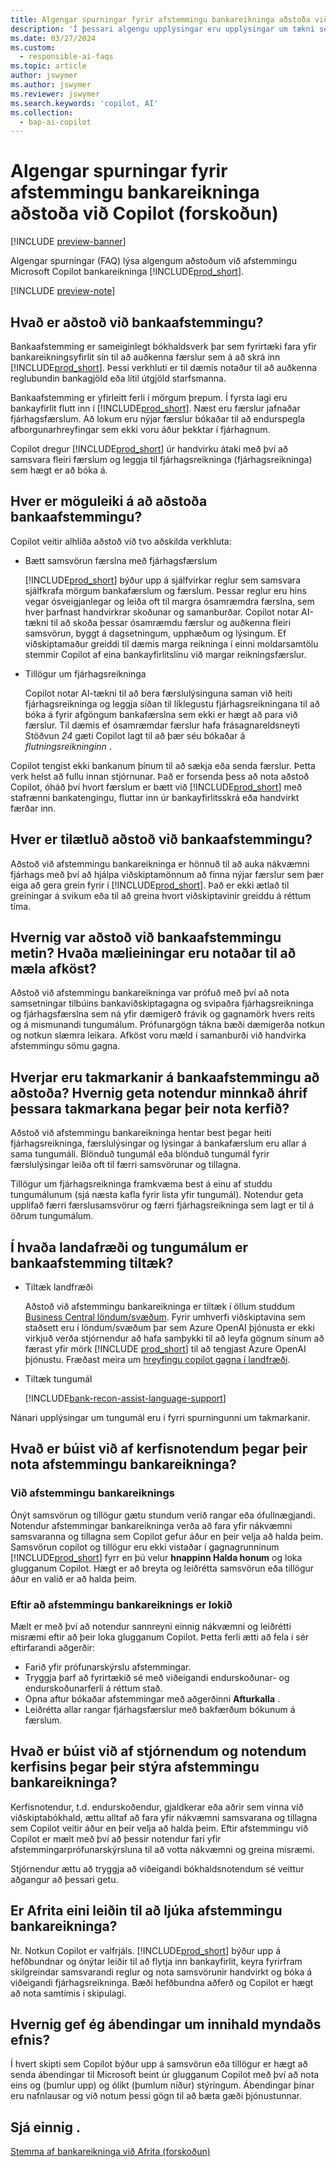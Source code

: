 ```yaml
---
title: Algengar spurningar fyrir afstemmingu bankareikninga aðstoða við Copilot (forskoðun)
description: 'Í þessari algengu upplýsingar eru upplýsingar um tækni sem er notuð til að stemma af bankareikninga og yfirlit í Business Central. Í honum eru lykilatriði og upplýsingar um notkun ÓM, hvernig það var prófað og metið og allar sérstakar takmarkanir.'
ms.date: 03/27/2024
ms.custom:
  - responsible-ai-faqs
ms.topic: article
author: jswymer
ms.author: jswymer
ms.reviewer: jswymer
ms.search.keywords: 'copilot, AI'
ms.collection:
  - bap-ai-copilot
---
```


# <a name="faq-for-bank-account-reconciliation-assist-with-copilot-preview"></a>Algengar spurningar fyrir afstemmingu bankareikninga aðstoða við Copilot (forskoðun)

[!INCLUDE [preview-banner](~/../shared-content/shared/preview-includes/preview-banner.md)]

Algengar spurningar (FAQ) lýsa algengum aðstoðum við afstemmingu Microsoft Copilot bankareikninga [!INCLUDE[prod_short](includes/prod_short.md)].

[!INCLUDE [preview-note](~/../shared-content/shared/preview-includes/production-ready-preview-dynamics365.md)]

## <a name="what-is-bank-reconciliation-assist"></a>Hvað er aðstoð við bankaafstemmingu?

Bankaafstemming er sameiginlegt bókhaldsverk þar sem fyrirtæki fara yfir bankareikningsyfirlit sín til að auðkenna færslur sem á að skrá inn [!INCLUDE[prod_short](includes/prod_short.md)]. Þessi verkhluti er til dæmis notaður til að auðkenna reglubundin bankagjöld eða lítil útgjöld starfsmanna.

Bankaafstemming er yfirleitt ferli í mörgum þrepum. Í fyrsta lagi eru bankayfirlit flutt inn í [!INCLUDE[prod_short](includes/prod_short.md)]. Næst eru færslur jafnaðar fjárhagsfærslum. Að lokum eru nýjar færslur bókaðar til að endurspegla afborgunarhreyfingar sem ekki voru áður þekktar í fjárhagnum.

Copilot dregur [!INCLUDE[prod_short](includes/prod_short.md)] úr handvirku átaki með því að samsvara fleiri færslum og leggja til fjárhagsreikninga (fjárhagsreikninga) sem hægt er að bóka á.

## <a name="what-are-the-capabilities-of-bank-reconciliation-assist"></a>Hver er möguleiki á að aðstoða bankaafstemmingu?

Copilot veitir alhliða aðstoð við tvo aðskilda verkhluta:

- Bætt samsvörun færslna með fjárhagsfærslum

    [!INCLUDE[prod_short](includes/prod_short.md)] býður upp á sjálfvirkar reglur sem samsvara sjálfkrafa mörgum bankafærslum og færslum. Þessar reglur eru hins vegar ósveigjanlegar og leiða oft til margra ósamræmdra færslna, sem hver þarfnast handvirkrar skoðunar og samanburðar. Copilot notar AI-tækni til að skoða þessar ósamræmdu færslur og auðkenna fleiri samsvörun, byggt á dagsetningum, upphæðum og lýsingum. Ef viðskiptamaður greiddi til dæmis marga reikninga í einni moldarsamtölu stemmir Copilot af eina bankayfirlitslínu við margar reikningsfærslur.

- Tillögur um fjárhagsreikninga

    Copilot notar AI-tækni til að bera færslulýsinguna saman við heiti fjárhagsreikninga og leggja síðan til líklegustu fjárhagsreikningana til að bóka á fyrir afgöngum bankafærslna sem ekki er hægt að para við færslur. Til dæmis ef ósamræmdar færslur hafa frásagnareldsneyti Stöðvun *24* gæti Copilot lagt til að þær séu bókaðar á *flutningsreikninginn* .

Copilot tengist ekki bankanum þínum til að sækja eða senda færslur. Þetta verk helst að fullu innan stjórnunar. Það er forsenda þess að nota aðstoð Copilot, óháð því hvort færslum er bætt við [!INCLUDE[prod_short](includes/prod_short.md)] með stafrænni bankatengingu, fluttar inn úr bankayfirlitsskrá eða handvirkt færðar inn.

## <a name="what-is-the-intended-use-of-bank-reconciliation-assist"></a>Hver er tilætluð aðstoð við bankaafstemmingu?

Aðstoð við afstemmingu bankareikninga er hönnuð til að auka nákvæmni fjárhags með því að hjálpa viðskiptamönnum að finna nýjar færslur sem þær eiga að gera grein fyrir í [!INCLUDE[prod_short](includes/prod_short.md)]. Það er ekki ætlað til greiningar á svikum eða til að greina hvort viðskiptavinir greiddu á réttum tíma.

## <a name="how-was-bank-reconciliation-assist-evaluated-what-metrics-are-used-to-measure-performance"></a>Hvernig var aðstoð við bankaafstemmingu metin? Hvaða mælieiningar eru notaðar til að mæla afköst?

Aðstoð við afstemmingu bankareikninga var prófuð með því að nota samsetningar tilbúins bankaviðskiptagagna og svipaðra fjárhagsreikninga og fjárhagsfærslna sem ná yfir dæmigerð frávik og gagnamörk hvers reits og á mismunandi tungumálum. Prófunargögn tákna bæði dæmigerða notkun og notkun slæmra leikara. Afköst voru mæld í samanburði við handvirka afstemmingu sömu gagna.

## <a name="what-are-the-limitations-of-bank-reconciliation-assist-how-can-users-minimize-the-impact-of-these-limitations-when-they-use-the-system"></a>Hverjar eru takmarkanir á bankaafstemmingu að aðstoða? Hvernig geta notendur minnkað áhrif þessara takmarkana þegar þeir nota kerfið?

Aðstoð við afstemmingu bankareikninga hentar best þegar heiti fjárhagsreikninga, færslulýsingar og lýsingar á bankafærslum eru allar á sama tungumáli. Blönduð tungumál eða blönduð tungumál fyrir færslulýsingar leiða oft til færri samsvörunar og tillagna.

Tillögur um fjárhagsreikninga framkvæma best á einu af studdu tungumálunum (sjá næsta kafla fyrir lista yfir tungumál). Notendur geta upplifað færri færslusamsvörur og færri fjárhagsreikninga sem lagt er til á öðrum tungumálum.

## <a name="in-which-geographies-and-languages-is-bank-reconciliation-assist-available"></a>Í hvaða landafræði og tungumálum er bankaafstemming tiltæk?

- Tiltæk landfræði

  Aðstoð við afstemmingu bankareikninga er tiltæk í öllum studdum [Business Central löndum/svæðum](/dynamics365/business-central/dev-itpro/compliance/apptest-countries-and-translations). Fyrir umhverfi viðskiptavina sem staðsett eru í löndum/svæðum þar sem Azure OpenAI þjónusta er ekki virkjuð verða stjórnendur að hafa samþykki til að leyfa gögnum sínum að færast yfir mörk [!INCLUDE [prod_short](includes/prod_short.md)] til að tengjast Azure OpenAI þjónustu. Fræðast meira um [hreyfingu copilot gagna í landfræði](ai-copilot-data-movement.md).

- Tiltæk tungumál

  [!INCLUDE[bank-recon-assist-language-support](includes/bank-recon-assist-language-support.md)]

Nánari upplýsingar um tungumál eru í fyrri spurningunni um takmarkanir.

## <a name="what-is-expected-of-system-users-when-they-operate-bank-account-reconciliation-assist"></a>Hvað er búist við af kerfisnotendum þegar þeir nota afstemmingu bankareikninga?

### <a name="during-bank-account-reconciliation"></a>Við afstemmingu bankareiknings

Ónýt samsvörun og tillögur gætu stundum verið rangar eða ófullnægjandi. Notendur afstemmingar bankareikninga verða að fara yfir nákvæmni samsvaranna og tillagna sem Copilot gefur áður en þeir velja að halda þeim. Samsvörun copilot og tillögur eru ekki vistaðar í gagnagrunninum [!INCLUDE[prod_short](includes/prod_short.md)] fyrr en þú velur **hnappinn Halda honum** og loka glugganum Copilot. Hægt er að breyta og leiðrétta samsvörun eða tillögur áður en valið er að halda þeim.

### <a name="after-bank-account-reconciliation-is-completed"></a>Eftir að afstemmingu bankareiknings er lokið

Mælt er með því að notendur sannreyni einnig nákvæmni og leiðrétti misræmi eftir að þeir loka glugganum Copilot. Þetta ferli ætti að fela í sér eftirfarandi aðgerðir:

- Farið yfir prófunarskýrslu afstemmingar.
- Tryggja þarf að fyrirtækið sé með viðeigandi endurskoðunar- og endurskoðunarferli á réttum stað.
- Opna aftur bókaðar afstemmingar með aðgerðinni **Afturkalla** .
- Leiðrétta allar rangar fjárhagsfærslur með bakfærðum bókunum á færslum.

## <a name="what-is-expected-of-administrators-and-system-users-when-they-operate-bank-account-reconciliation-assist"></a>Hvað er búist við af stjórnendum og notendum kerfisins þegar þeir stýra afstemmingu bankareikninga?

Kerfisnotendur, t.d. endurskoðendur, gjaldkerar eða aðrir sem vinna við viðskiptabókhald, ættu alltaf að fara yfir nákvæmni samsvarana og tillagna sem Copilot veitir áður en þeir velja að halda þeim. Eftir afstemmingu við Copilot er mælt með því að þessir notendur fari yfir afstemmingarprófunarskýrsluna til að votta nákvæmni og greina misræmi.

Stjórnendur ættu að tryggja að viðeigandi bókhaldsnotendum sé veittur aðgangur að þessari getu.

## <a name="is-copilot-the-only-means-of-completing-bank-account-reconciliation"></a>Er Afrita eini leiðin til að ljúka afstemmingu bankareikninga?

Nr. Notkun Copilot er valfrjáls. [!INCLUDE[prod_short](includes/prod_short.md)] býður upp á hefðbundnar og ónýtar leiðir til að flytja inn bankayfirlit, keyra fyrirfram skilgreindar samsvarandi reglur og nota samsvörunir handvirkt og bóka á viðeigandi fjárhagsreikninga. Bæði hefðbundna aðferð og Copilot er hægt að nota samtímis í skipulagi.

## <a name="how-do-i-give-feedback-about-ai-generated-content"></a>Hvernig gef ég ábendingar um innihald myndaðs efnis?

Í hvert skipti sem Copilot býður upp á samsvörun eða tillögur er hægt að senda ábendingar til Microsoft beint úr glugganum Copilot með því að nota eins og (þumlur upp) og ólíkt (þumlum niður) stýringum. Ábendingar þínar eru nafnlausar og við notum þessi gögn til að bæta gæði þjónustunnar.

## <a name="see-also"></a>Sjá einnig .

[Stemma af bankareikninga við Afrita (forskoðun)](bank-reconciliation-with-copilot.md)
